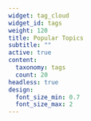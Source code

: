 ```yaml
---
widget: tag_cloud
widget_id: tags
weight: 120
title: Popular Topics
subtitle: ""
active: true
content:
  taxonomy: tags
  count: 20
headless: true
design:
  font_size_min: 0.7
  font_size_max: 2
---
```

